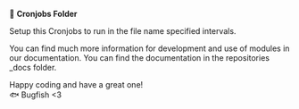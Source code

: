 📁 **Cronjobs Folder**

Setup this Cronjobs to run in the file name specified intervals.

You can find much more information for development and use of modules in our documentation. You can find the documentation in the repositories _docs folder.

Happy coding and have a great one!  
🐟 Bugfish <3
